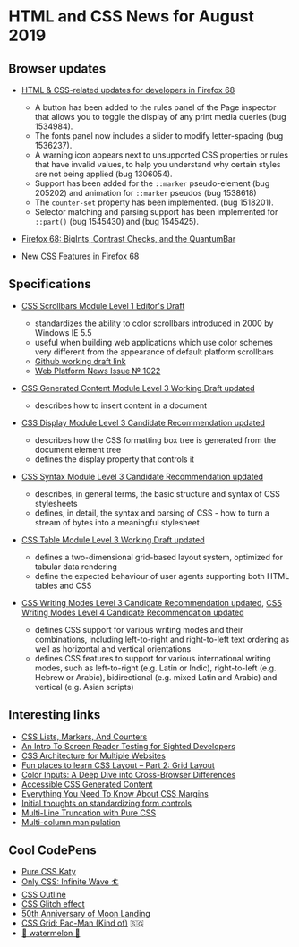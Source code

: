 # HTML and CSS News for August 2019

## Browser updates

- [HTML & CSS-related updates for developers in Firefox 68](https://developer.mozilla.org/en-US/docs/Mozilla/Firefox/Releases/68)
    + A button has been added to the rules panel of the Page inspector that allows you to toggle the display of any print media queries (bug 1534984).
    + The fonts panel now includes a slider to modify letter-spacing (bug 1536237).
    + A warning icon appears next to unsupported CSS properties or rules that have invalid values, to help you understand why certain styles are not being applied (bug 1306054).
    + Support has been added for the `::marker` pseudo-element (bug 205202) and animation for `::marker` pseudos (bug 1538618)
    + The  `counter-set` property has been implemented. (bug 1518201).
    + Selector matching and parsing support has been implemented for `::part()` (bug 1545430) and (bug 1545425).

- [Firefox 68: BigInts, Contrast Checks, and the QuantumBar](https://hacks.mozilla.org/2019/07/firefox-68-bigints-contrast-checks-and-the-quantumbar/)

- [New CSS Features in Firefox 68](https://hacks.mozilla.org/2019/07/new-css-features-in-firefox-68/)

## Specifications

- [CSS Scrollbars Module Level 1 Editor's Draft](https://drafts.csswg.org/css-scrollbars-1/)
    + standardizes the ability to color scrollbars introduced in 2000 by Windows IE 5.5
    + useful when building web applications which use color schemes very different from the appearance of default platform scrollbars
    + [Github working draft link](https://github.com/w3c/csswg-drafts/tree/master/css-scrollbars-1)
    + [Web Platform News Issue № 1022](https://webplatform.news/issues/2019-07-25)

- [CSS Generated Content Module Level 3 Working Draft updated](https://www.w3.org/TR/css-content-3/)
    + describes how to insert content in a document

- [CSS Display Module Level 3 Candidate Recommendation updated](https://www.w3.org/TR/css-display-3/)
    + describes how the CSS formatting box tree is generated from the document element tree
    + defines the display property that controls it

- [CSS Syntax Module Level 3 Candidate Recommendation updated](https://www.w3.org/TR/css-syntax-3/)
    + describes, in general terms, the basic structure and syntax of CSS stylesheets
    + defines, in detail, the syntax and parsing of CSS - how to turn a stream of bytes into a meaningful stylesheet

- [CSS Table Module Level 3 Working Draft updated](https://www.w3.org/TR/css-tables-3/)
    + defines a two-dimensional grid-based layout system, optimized for tabular data rendering
    + define the expected behaviour of user agents supporting both HTML tables and CSS

- [CSS Writing Modes Level 3 Candidate Recommendation updated](https://www.w3.org/TR/css-writing-modes-3/), [CSS Writing Modes Level 4 Candidate Recommendation updated](https://www.w3.org/TR/css-writing-modes-4/)
    + defines CSS support for various writing modes and their combinations, including left-to-right and right-to-left text ordering as well as horizontal and vertical orientations
    + defines CSS features to support for various international writing modes, such as left-to-right (e.g. Latin or Indic), right-to-left (e.g. Hebrew or Arabic), bidirectional (e.g. mixed Latin and Arabic) and vertical (e.g. Asian scripts)

## Interesting links

- [CSS Lists, Markers, And Counters](https://www.smashingmagazine.com/2019/07/css-lists-markers-counters/)
- [An Intro To Screen Reader Testing for Sighted Developers](http://uncaughtreferenceerror.com/a-crash-course-to-screenreaders-for-sighted-developers/)
- [CSS Architecture for Multiple Websites](https://medium.com/@elad/css-architecture-for-multiple-we)
- [Fun places to learn CSS Layout –  Part 2: Grid Layout](https://stephaniewalter.design/blog/fun-places-to-learn-css-layout-part-2-grid-layout/)
- [Color Inputs: A Deep Dive into Cross-Browser Differences](https://css-tricks.com/color-inputs-a-deep-dive-into-cross-browser-differences/)
- [Accessible CSS Generated Content](https://yatil.net/blog/accessible-css-generated-content)
- [Everything You Need To Know About CSS Margins](https://www.smashingmagazine.com/2019/07/margins-in-css/)
- [Initial thoughts on standardizing form controls](https://www.gwhitworth.com/blog/2019/07/form-controls-components/)
- [Multi-Line Truncation with Pure CSS ](https://css-tricks.com/multi-line-truncation-with-pure-css/)
- [Multi-column manipulation](https://every-layout.dev/blog/multi-column-manipulation/)

## Cool CodePens

- [Pure CSS Katy](https://codepen.io/MalaikaIshtiaq/pen/OexbXz)
- [Only CSS: Infinite Wave 🏄](https://codepen.io/YusukeNakaya/pen/MMqwVw)
- [CSS Outline](https://codepen.io/ananyaneogi/pen/NZmLQQ)
- [CSS Glitch effect](https://codepen.io/Nirajanbasnet/pen/RzOwdg)
- [50th Anniversary of Moon Landing](https://codepen.io/MalaikaIshtiaq/pen/zVQBEy)
- [CSS Grid: Pac-Man (Kind of)](https://codepen.io/oliviale/full/MNJwBM) 🇸🇬
- [🍉 watermelon 🍉](https://codepen.io/creme/pen/PMNxMm)